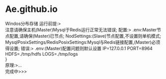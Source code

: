 # Ae.github.io
Windos分布存储 
运行前提:><br>
注意请确保主机(Master)Mysql于Redis运行正常无法错误; 
配置:> 
.env:Master节点配置,请确保(Master)已节点; 
NodSettings:(Slave)节点配置,不设置则单机模式; 
MysqlPosixSettings/RedisPosixSettings:Mysql与Redis链接配置,(Master)必须得设置; 
错误:> 
.env:(Master)配置问题则默认设置 
IP=127.0.0.1 
PORT=8964 
HDFS=./tmp/hdfs 
LOGS=./tmp/logs  
}  
原理:>...  
完成中>>>  
